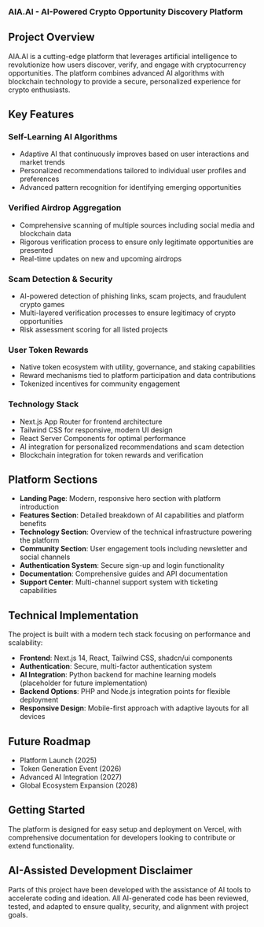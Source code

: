 ### AIA.AI - AI-Powered Crypto Opportunity Discovery Platform

## Project Overview

AIA.AI is a cutting-edge platform that leverages artificial intelligence to revolutionize how users discover, verify, and engage with cryptocurrency opportunities. The platform combines advanced AI algorithms with blockchain technology to provide a secure, personalized experience for crypto enthusiasts.

## Key Features

### Self-Learning AI Algorithms

- Adaptive AI that continuously improves based on user interactions and market trends
- Personalized recommendations tailored to individual user profiles and preferences
- Advanced pattern recognition for identifying emerging opportunities


### Verified Airdrop Aggregation

- Comprehensive scanning of multiple sources including social media and blockchain data
- Rigorous verification process to ensure only legitimate opportunities are presented
- Real-time updates on new and upcoming airdrops


### Scam Detection & Security

- AI-powered detection of phishing links, scam projects, and fraudulent crypto games
- Multi-layered verification processes to ensure legitimacy of crypto opportunities
- Risk assessment scoring for all listed projects


### User Token Rewards

- Native token ecosystem with utility, governance, and staking capabilities
- Reward mechanisms tied to platform participation and data contributions
- Tokenized incentives for community engagement


### Technology Stack

- Next.js App Router for frontend architecture
- Tailwind CSS for responsive, modern UI design
- React Server Components for optimal performance
- AI integration for personalized recommendations and scam detection
- Blockchain integration for token rewards and verification


## Platform Sections

- **Landing Page**: Modern, responsive hero section with platform introduction
- **Features Section**: Detailed breakdown of AI capabilities and platform benefits
- **Technology Section**: Overview of the technical infrastructure powering the platform
- **Community Section**: User engagement tools including newsletter and social channels
- **Authentication System**: Secure sign-up and login functionality
- **Documentation**: Comprehensive guides and API documentation
- **Support Center**: Multi-channel support system with ticketing capabilities


## Technical Implementation

The project is built with a modern tech stack focusing on performance and scalability:

- **Frontend**: Next.js 14, React, Tailwind CSS, shadcn/ui components
- **Authentication**: Secure, multi-factor authentication system
- **AI Integration**: Python backend for machine learning models (placeholder for future implementation)
- **Backend Options**: PHP and Node.js integration points for flexible deployment
- **Responsive Design**: Mobile-first approach with adaptive layouts for all devices


## Future Roadmap

- Platform Launch (2025)
- Token Generation Event (2026)
- Advanced AI Integration (2027)
- Global Ecosystem Expansion (2028)


## Getting Started

The platform is designed for easy setup and deployment on Vercel, with comprehensive documentation for developers looking to contribute or extend functionality.

## AI-Assisted Development Disclaimer
Parts of this project have been developed with the assistance of AI tools to accelerate coding and ideation. All AI-generated code has been reviewed, tested, and adapted to ensure quality, security, and alignment with project goals.

